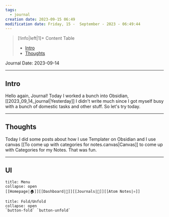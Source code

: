 ```yaml
---
tags:
  - journal
creation date: 2023-09-15 06:49
modification date: Friday, 15 -  September - 2023 - 06:49:44
---
```






> [!info|left|1]+ Content Table
> - [Intro](#intro)
> - [Thoughts](#thoughts)

Journal Date: 2023-09-14

---
## Intro

Hello again, Journal! Today I worked a bunch into Obsidian, [[2023_09_14_journal|Yesterday]] I didn't write much since I got myself busy with a bunch of domestic tasks and other stuff. So let's try today.

---

## Thoughts

Today I did some posts about how I use Templater on Obsidian and I use canvas [[To come up with categories for notes.canvas|Canvas]] to come up with Categories for my Notes. That was fun. 

---
## UI
```ad-bookmark
title: Menu
collapse: open
[[Homepage|🏠]][[Dashboard|📝]][[Journals|📓]][[Atom Notes|⚛️]]
```

```ad-abstract
title: Fold/Unfold
collapse: open
`button-fold` `button-unfold`
```